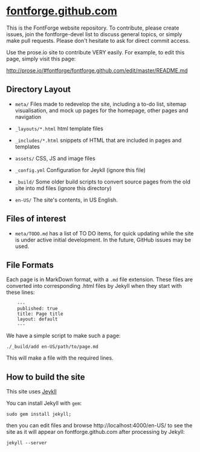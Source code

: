 [fontforge.github.com](http://fontforge.github.com)
====================

This is the FontForge website repository. To contribute, please create issues, 
join the fontforge-devel list to discuss general topics, or simply make 
pull requests. Please don't hesitate to ask for direct commit access.

Use the prose.io site to contribute VERY easily. For example, to edit
this page, simply visit this page:

http://prose.io/#fontforge/fontforge.github.com/edit/master/README.md

Directory Layout
------------------

- `meta/` Files made to redevelop the site, including a to-do list, sitemap 
  visualisation, and mock up pages for the homepage, other pages and navigation

- `_layouts/*.html` html template files

- `_includes/*.html` snippets of HTML that are included in pages and templates

- `assets/` CSS, JS and image files

- `_config.yml` Configuration for Jeykll (ignore this file)

- `_build/` Some older build scripts to convert source pages from the old site 
  into md files (ignore this directory)

- `en-US/` The site's contents, in US English. 

Files of interest
-------------------

- `meta/TODO.md` has a list of TO DO items, for quick updating while
  the site is under active initial development. In the future, GitHub
  issues may be used.

File Formats
---------------

Each page is in MarkDown format, with a `.md` file extension. These 
files are converted into corresponding .html files by Jekyll when 
they start with these lines:

```
    ---
    published: true
    title: Page title
    layout: default
    ---
```

We have a simple script to make such a page:

    ./_build/add en-US/path/to/page.md

This will make a file with the required lines.

How to build the site
-------------------

This site uses [Jeykll](https://github.com/mojombo/jekyll/wiki/Usage)

You can install Jekyll with `gem`:

    sudo gem install jekyll;

then you can edit files and browse http://localhost:4000/en-US/ to see
the site as it will appear on fontforge.github.com after processing
by Jekyll:

    jekyll --server